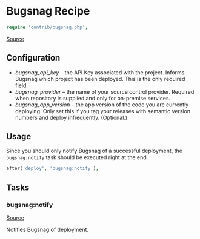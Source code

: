 <!-- DO NOT EDIT THIS FILE! -->
<!-- Instead edit contrib/bugsnag.php -->
<!-- Then run bin/docgen -->

# Bugsnag Recipe

```php
require 'contrib/bugsnag.php';
```

[Source](/contrib/bugsnag.php)




## Configuration

- *bugsnag_api_key* – the API Key associated with the project. Informs Bugsnag which project has been deployed. This is the only required field.
- *bugsnag_provider* – the name of your source control provider. Required when repository is supplied and only for on-premise services.
- *bugsnag_app_version* – the app version of the code you are currently deploying. Only set this if you tag your releases with semantic version numbers and deploy infrequently. (Optional.)

## Usage

Since you should only notify Bugsnag of a successful deployment, the `bugsnag:notify` task should be executed right at the end.

```php
after('deploy', 'bugsnag:notify');
```



## Tasks

### bugsnag:notify
[Source](https://github.com/deployphp/deployer/blob/master/contrib/bugsnag.php#L23)

Notifies Bugsnag of deployment.




